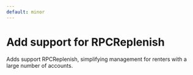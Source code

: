 ```yaml
---
default: minor
---
```


# Add support for RPCReplenish

Adds support RPCReplenish, simplifying management for renters with a large number of accounts.  